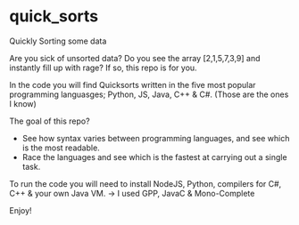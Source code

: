 # quick_sorts
Quickly Sorting some data

Are you sick of unsorted data? Do you see the array [2,1,5,7,3,9] and instantly fill up with rage? If so, this repo is for you.

In the code you will find Quicksorts written in the five most popular programming languasges; Python, JS, Java, C++ & C#. (Those are the ones I know)

The goal of this repo?

- See how syntax varies between programming languages, and see which is the most readable.
- Race the languages and see which is the fastest at carrying out a single task.

To run the code you will need to install NodeJS, Python, compilers for C#, C++ & your own Java VM. -> I used GPP, JavaC & Mono-Complete

Enjoy!
